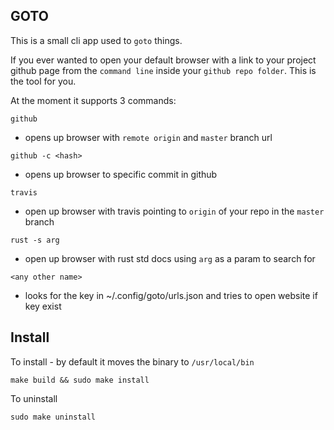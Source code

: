 ## GOTO

This is a small cli app used to `goto` things.

If you ever wanted to open your default browser with a link to your project github page from the `command line` inside your `github repo folder`. This is the tool for you.

At the moment it supports 3 commands:

`github` 
- opens up browser with `remote origin` and `master` branch url

`github -c <hash>` 
- opens up browser to specific commit in github

`travis` 
- open up browser with travis pointing to `origin` of your repo in the `master` branch

`rust -s arg`
- open up browser with rust std docs using `arg` as a param to search for

`<any other name>`
- looks for the key in ~/.config/goto/urls.json and tries to open website if key exist

## Install

To install - by default it moves the binary to `/usr/local/bin`
```
make build && sudo make install
```

To uninstall

```
sudo make uninstall
```
